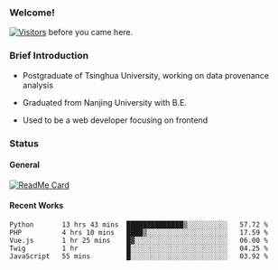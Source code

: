 ### Welcome!

[![Visitors](https://visitor-badge.laobi.icu/badge?page_id=HermitSun.HermitSun)]() before you came here.

### Brief Introduction

- Postgraduate of Tsinghua University, working on data provenance analysis

- Graduated from Nanjing University with B.E.

- Used to be a web developer focusing on frontend

### Status

#### General

[![ReadMe Card](https://github-readme-stats.hermitsun.vercel.app/api?username=HermitSun&count_private=true&show_icons=true)]()

#### Recent Works

<!--START_SECTION:waka-->
```text
Python       13 hrs 43 mins  ██████████████▒░░░░░░░░░░   57.72 % 
PHP          4 hrs 10 mins   ████▒░░░░░░░░░░░░░░░░░░░░   17.59 % 
Vue.js       1 hr 25 mins    █▓░░░░░░░░░░░░░░░░░░░░░░░   06.00 % 
Twig         1 hr            █░░░░░░░░░░░░░░░░░░░░░░░░   04.25 % 
JavaScript   55 mins         █░░░░░░░░░░░░░░░░░░░░░░░░   03.92 % 
```
<!--END_SECTION:waka-->
